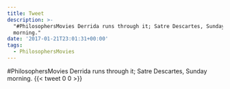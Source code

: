 ```yaml
---
title: Tweet
description: >-
  "#PhilosophersMovies Derrida runs through it; Satre Descartes, Sunday
  morning."
date: '2017-01-21T23:01:31+00:00'
tags:
  - PhilosophersMovies
---
```

#PhilosophersMovies Derrida runs through it; Satre Descartes, Sunday morning.
      {{< tweet 0 0 >}}
    
